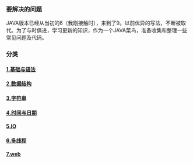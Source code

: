 ### 要解决的问题
JAVA版本已经从当初的6（我刚接触时），来到了9。以前优异的写法，不断被取代。为了与时俱进，学习更新的知识，作为一个JAVA菜鸟，准备收集和整理一些常见问题及代码。

### 分类
#### [1.基础与语法](cookbook-doc/basic.md)
#### [2.数据结构](cookbook-doc/structure.md)
#### [3.字符串](cookbook-doc/string.md)
#### [4.时间与日期](cookbook-doc/datetime.md)
#### [5.IO](cookbook-doc/io.md)
#### [6.多线程](cookbook-doc/thread.md)
#### [7.web](cookbook-doc/web.md)